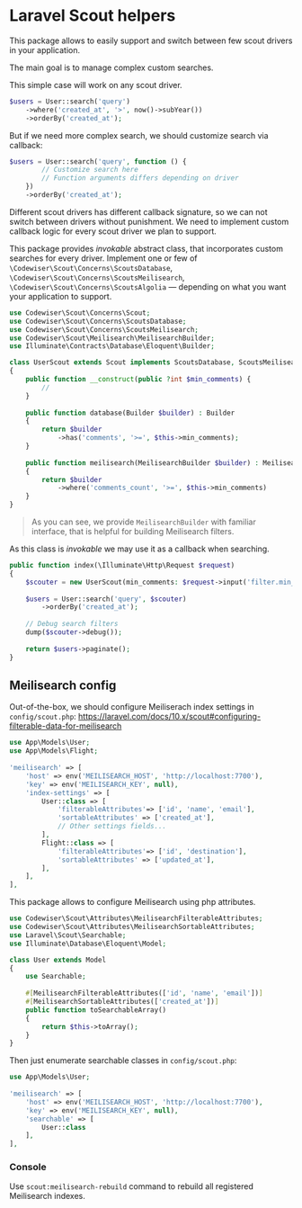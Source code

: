 # Laravel Scout helpers

This package allows to easily support and switch between few scout drivers in
your application.

The main goal is to manage complex custom searches.

This simple case will work on any scout driver.

```php
$users = User::search('query')
    ->where('created_at', '>', now()->subYear())
    ->orderBy('created_at');
```

But if we need more complex search, we should customize search via callback:

```php
$users = User::search('query', function () {
        // Customize search here
        // Function arguments differs depending on driver
    })
    ->orderBy('created_at');
```

Different scout drivers has different callback signature, so we can not 
switch between drivers without punishment. We need to implement custom 
callback logic for every scout driver we plan to support.

This package provides _invokable_ abstract class, that incorporates custom 
searches for every driver. 
Implement one or few of 
`\Codewiser\Scout\Concerns\ScoutsDatabase`,
`\Codewiser\Scout\Concerns\ScoutsMeilisearch`, 
`\Codewiser\Scout\Concerns\ScoutsAlgolia` —
depending on what you want your application to support.

```php
use Codewiser\Scout\Concerns\Scout;
use Codewiser\Scout\Concerns\ScoutsDatabase;
use Codewiser\Scout\Concerns\ScoutsMeilisearch;
use Codewiser\Scout\Meilisearch\MeilisearchBuilder;
use Illuminate\Contracts\Database\Eloquent\Builder;

class UserScout extends Scout implements ScoutsDatabase, ScoutsMeilisearch
{
    public function __construct(public ?int $min_comments) {
        //
    }
    
    public function database(Builder $builder) : Builder
    {
        return $builder
            ->has('comments', '>=', $this->min_comments);
    }
    
    public function meilisearch(MeilisearchBuilder $builder) : MeilisearchBuilder
    {
        return $builder
            ->where('comments_count', '>=', $this->min_comments)
    }
}
```

> As you can see, we provide `MeilisearchBuilder` with familiar interface, that
is helpful for building Meilisearch filters.

As this class is _invokable_ we may use it as a callback when searching.

```php
public function index(\Illuminate\Http\Request $request)
{
    $scouter = new UserScout(min_comments: $request->input('filter.min_comments'));
    
    $users = User::search('query', $scouter)
        ->orderBy('created_at');
    
    // Debug search filters
    dump($scouter->debug());
    
    return $users->paginate();
}
```

## Meilisearch config

Out-of-the-box, we should configure Meiliserach index settings
in `config/scout.php`:
https://laravel.com/docs/10.x/scout#configuring-filterable-data-for-meilisearch

```php
use App\Models\User;
use App\Models\Flight;
 
'meilisearch' => [
    'host' => env('MEILISEARCH_HOST', 'http://localhost:7700'),
    'key' => env('MEILISEARCH_KEY', null),
    'index-settings' => [
        User::class => [
            'filterableAttributes'=> ['id', 'name', 'email'],
            'sortableAttributes' => ['created_at'],
            // Other settings fields...
        ],
        Flight::class => [
            'filterableAttributes'=> ['id', 'destination'],
            'sortableAttributes' => ['updated_at'],
        ],
    ],
],
```

This package allows to configure Meilisearch using php attributes.

```php
use Codewiser\Scout\Attributes\MeilisearchFilterableAttributes;
use Codewiser\Scout\Attributes\MeilisearchSortableAttributes;
use Laravel\Scout\Searchable;
use Illuminate\Database\Eloquent\Model;

class User extends Model
{
    use Searchable;
    
    #[MeilisearchFilterableAttributes(['id', 'name', 'email'])]
    #[MeilisearchSortableAttributes(['created_at'])]
    public function toSearchableArray()
    {
        return $this->toArray();
    }
}
```

Then just enumerate searchable classes in `config/scout.php`:

```php
use App\Models\User;
 
'meilisearch' => [
    'host' => env('MEILISEARCH_HOST', 'http://localhost:7700'),
    'key' => env('MEILISEARCH_KEY', null),
    'searchable' => [
        User::class
    ],
],
```

### Console

Use `scout:meilisearch-rebuild` command to rebuild all registered Meilisearch 
indexes.  